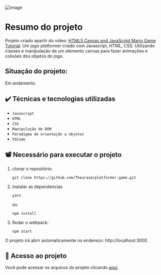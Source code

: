 ![image](https://user-images.githubusercontent.com/78986028/165563343-d6fef85c-6d9a-4225-88b1-9ee7d1ffb2af.png)

# Resumo do projeto
Projeto criado apartir do video: [HTML5 Canvas and JavaScript Mario Game Tutorial](https://www.youtube.com/watch?v=4q2vvZn5aoo&ab_channel=ChrisCourses).
Um jogo platformer criado com Javascript, HTML, CSS. Utilizando classes e manipulação de um elemento canvas para fazer animações e colisões dos objetos do jogo.
</br> <h2>Situação do projeto: </h2>Em andamento.

## ✔️ Técnicas e tecnologias utilizadas

- ``Javascript``
- ``HTML``
- ``CSS``
- ``Manipulação de DOM``
- ``Paradigma de orientação a objetos``
- ``VSCode``

## 📽️ Necessário para executar o projeto
1.  clonar o repositório:

        git clone https://github.com/Theuraim/platformer-game.git 

2.  Inatalar as dependencias

        yarn

    ou

        npm install

3.  Rodar o webpack:

        npm start

O projeto irá abrir automaticamente no endereço: http://localhost:3000.


## 📁 Acesso ao projeto
Você pode acessar os arquivos do projeto clicando [aqui](https://github.com/Theuraim/platformer-game).
